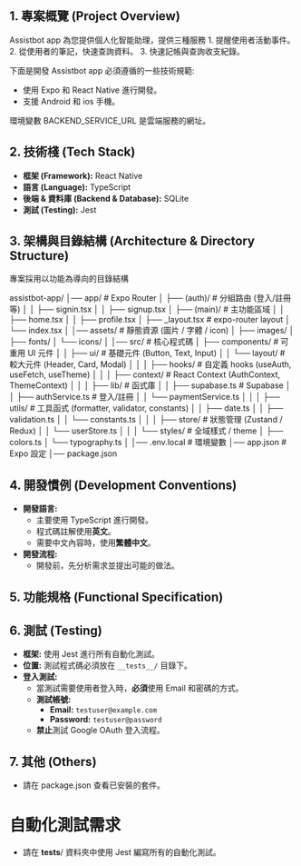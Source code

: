 
## 1. 專案概覽 (Project Overview)

Assistbot app 為您提供個人化智能助理，提供三種服務 1. 提醒使用者活動事件。 2. 從使用者的筆記，快速查詢資料。 3. 快速記帳與查詢收支紀錄。

下面是開發 Assistbot app 必須遵循的一些技術規範: 
- 使用 Expo 和 React Native 進行開發。
- 支援 Android 和 ios 手機。 

環境變數 BACKEND_SERVICE_URL 是雲端服務的網址。 

## 2. 技術棧 (Tech Stack)

- **框架 (Framework):** React Native
- **語言 (Language):** TypeScript
- **後端 & 資料庫 (Backend & Database):** SQLite
- **測試 (Testing):** Jest

## 3. 架構與目錄結構 (Architecture & Directory Structure)

專案採用以功能為導向的目錄結構

assistbot-app/
│── app/                     # Expo Router 
│   ├── (auth)/              # 分組路由 (登入/註冊等)
│   │   ├── signin.tsx
│   │   ├── signup.tsx
│   ├── (main)/              # 主功能區域
│   │   ├── home.tsx
│   │   ├── profile.tsx
│   ├── _layout.tsx          # expo-router layout
│   └── index.tsx
│
│── assets/                  # 靜態資源 (圖片 / 字體 / icon)
│   ├── images/
│   ├── fonts/
│   └── icons/
│
│── src/                     # 核心程式碼
│   ├── components/          # 可重用 UI 元件
│   │   ├── ui/              # 基礎元件 (Button, Text, Input)
│   │   └── layout/          # 較大元件 (Header, Card, Modal)
│   │
│   ├── hooks/               # 自定義 hooks (useAuth, useFetch, useTheme)
│   │
│   ├── context/             # React Context (AuthContext, ThemeContext)
│   │
│   ├── lib/            # 函式庫
│   │   ├── supabase.ts           # Supabase
│   │   ├── authService.ts        # 登入/註冊
│   │   └── paymentService.ts
│   │
│   ├── utils/               # 工具函式 (formatter, validator, constants)
│   │   ├── date.ts
│   │   ├── validation.ts
│   │   └── constants.ts
│   │
│   ├── store/               # 狀態管理 (Zustand / Redux)
│   │   └── userStore.ts
│   │
│   └── styles/              # 全域樣式 / theme
│       ├── colors.ts
│       └── typography.ts
│
│── .env.local               # 環境變數
│── app.json                 # Expo 設定
│── package.json


## 4. 開發慣例 (Development Conventions)

- **開發語言:**
    - 主要使用 TypeScript 進行開發。
    - 程式碼註解使用**英文**。
    - 需要中文內容時，使用**繁體中文**。
- **開發流程:**
    - 開發前，先分析需求並提出可能的做法。

## 5. 功能規格 (Functional Specification)


## 6. 測試 (Testing)

- **框架:** 使用 Jest 進行所有自動化測試。
- **位置:** 測試程式碼必須放在 `__tests__/` 目錄下。
- **登入測試:**
    - 當測試需要使用者登入時，**必須**使用 Email 和密碼的方式。
    - **測試帳號:**
        - **Email:** `testuser@example.com`
        - **Password:** `testuser@password`
    - **禁止**測試 Google OAuth 登入流程。


## 7. 其他 (Others)

- 請在 package.json 查看已安裝的套件。

# 自動化測試需求
- 請在 __tests__/ 資料夾中使用 Jest 編寫所有的自動化測試。
